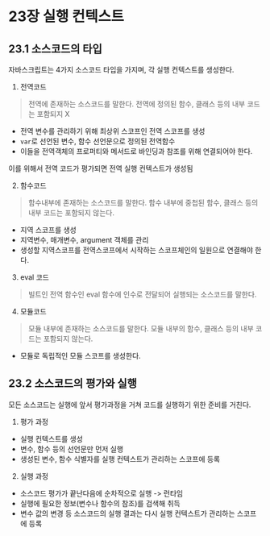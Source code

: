 # 23장 실행 컨텍스트

## 23.1 소스코드의 타입
 자바스크립트는 4가지 소스코드 타입을 가지며, 각 실행 컨텍스트를 생성한다.

 1. 전역코드
 > 전역에 존재하는 소스코드를 말한다.
 > 전역에 정의된 함수, 클래스 등의 내부 코드는 포함되지 X

 - 전역 변수를 관리하기 위해 최상위 스코프인 전역 스코프를 생성
 - `var`로 선언된 변수, 함수 선언문으로 정의된 전역함수
 - 이들을 전역객체의 프로퍼티와 메서드로 바인딩과 참조를 위해 연결되어야 한다.

 이를 위해서 전역 코드가 평가되면 전역 실행 컨텍스트가 생성됨

 2. 함수코드
 > 함수내부에 존재하는 소스코드를 말한다. 함수 내부에 중첩된 함수, 클래스 등의 내부 코드는 포함되지 않는다.

 - 지역 스코프를 생성
 - 지역변수, 매개변수, argument 객체를 관리
 - 생성할 지역스코프를 전역스코프에서 시작하는 스코프체인의 일원으로 연결해야 한다.

 3. eval 코드
 > 빌트인 전역 함수인 eval 함수에 인수로 전달되어 실행되는 소스코드를 말한다.

 4. 모듈코드
 > 모듈 내부에 존재하는 소스코드를 말한다.
 > 모듈 내부의 함수, 클래스 등의 내부 코드는 포함되지 않는다.

 - 모듈로 독립적인 모듈 스코프를 생성한다.

 ## 23.2 소스코드의 평가와 실행
 모든 소스코드는 실행에 앞서 평가과정을 거쳐 코드를 실행하기 위한 준비를 거친다.

 1. 평가 과정
  - 실행 컨텍스트를 생성
  - 변수, 함수 등의 선언문만 먼저 실행
  - 생성된 변수, 함수 식별자를 실행 컨텍스트가 관리하는 스코프에 등록

 2. 실행 과정
 - 소스코드 평가가 끝난다음에 순차적으로 실행 -> 런타임
 - 실행에 필요한 정보(변수나 함수의 참조)를 검색해 취득
 - 변수 값의 변경 등 소스코드의 실행 결과는 다시 실행 컨텍스트가 관리하는 스코프에 등록